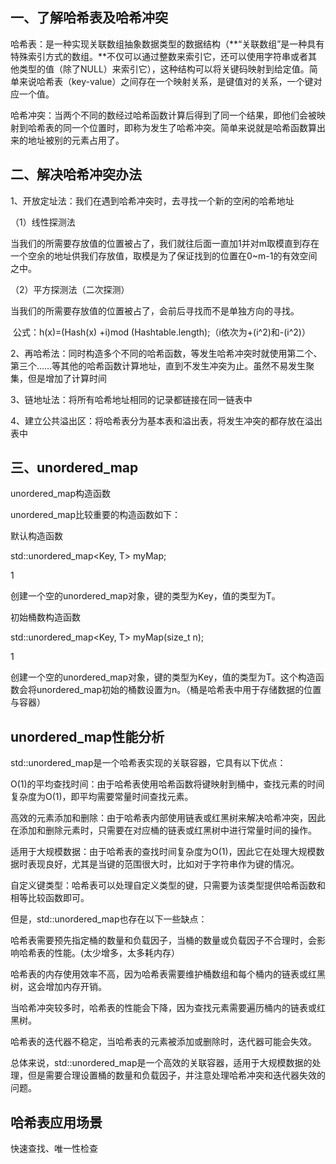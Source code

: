 ## 一、了解哈希表及哈希冲突



哈希表：是一种实现关联数组抽象数据类型的数据结构（**“关联数组”是一种具有特殊索引方式的数组。**不仅可以通过整数来索引它，还可以使用字符串或者其他类型的值（除了NULL）来索引它），这种结构可以将关键码映射到给定值。简单来说哈希表（key-value）之间存在一个映射关系，是键值对的关系，一个键对应一个值。



哈希冲突：当两个不同的数经过哈希函数计算后得到了同一个结果，即他们会被映射到哈希表的同一个位置时，即称为发生了哈希冲突。简单来说就是哈希函数算出来的地址被别的元素占用了。



## 二、解决哈希冲突办法



1、开放定址法：我们在遇到哈希冲突时，去寻找一个新的空闲的哈希地址



（1）线性探测法



​        当我们的所需要存放值的位置被占了，我们就往后面一直加1并对m取模直到存在一个空余的地址供我们存放值，取模是为了保证找到的位置在0~m-1的有效空间之中。



（2）平方探测法（二次探测）



当我们的所需要存放值的位置被占了，会前后寻找而不是单独方向的寻找。



​        公式：h(x)=(Hash(x) +i)mod (Hashtable.length);（i依次为+(i^2)和-(i^2)）



2、再哈希法：同时构造多个不同的哈希函数，等发生哈希冲突时就使用第二个、第三个……等其他的哈希函数计算地址，直到不发生冲突为止。虽然不易发生聚集，但是增加了计算时间



3、链地址法：将所有哈希地址相同的记录都链接在同一链表中



4、建立公共溢出区：将哈希表分为基本表和溢出表，将发生冲突的都存放在溢出表中



## 三、unordered_map

unordered_map构造函数

unordered_map比较重要的构造函数如下：

默认构造函数

std::unordered_map<Key, T> myMap;

1

创建一个空的unordered_map对象，键的类型为Key，值的类型为T。

初始桶数构造函数

std::unordered_map<Key, T> myMap(size_t n);

1

创建一个空的unordered_map对象，键的类型为Key，值的类型为T。这个构造函数会将unordered_map初始的桶数设置为n。（桶是哈希表中用于存储数据的位置与容器）





## unordered_map性能分析

std::unordered_map是一个哈希表实现的关联容器，它具有以下优点：

O(1)的平均查找时间：由于哈希表使用哈希函数将键映射到桶中，查找元素的时间复杂度为O(1)，即平均需要常量时间查找元素。

高效的元素添加和删除：由于哈希表内部使用链表或红黑树来解决哈希冲突，因此在添加和删除元素时，只需要在对应桶的链表或红黑树中进行常量时间的操作。

适用于大规模数据：由于哈希表的查找时间复杂度为O(1)，因此它在处理大规模数据时表现良好，尤其是当键的范围很大时，比如对于字符串作为键的情况。

自定义键类型：哈希表可以处理自定义类型的键，只需要为该类型提供哈希函数和相等比较函数即可。

但是，std::unordered_map也存在以下一些缺点：

哈希表需要预先指定桶的数量和负载因子，当桶的数量或负载因子不合理时，会影响哈希表的性能。(太少增多，太多耗内存）

哈希表的内存使用效率不高，因为哈希表需要维护桶数组和每个桶内的链表或红黑树，这会增加内存开销。

当哈希冲突较多时，哈希表的性能会下降，因为查找元素需要遍历桶内的链表或红黑树。

哈希表的迭代器不稳定，当哈希表的元素被添加或删除时，迭代器可能会失效。

总体来说，std::unordered_map是一个高效的关联容器，适用于大规模数据的处理，但是需要合理设置桶的数量和负载因子，并注意处理哈希冲突和迭代器失效的问题。





## 哈希表应用场景

快速查找、唯一性检查